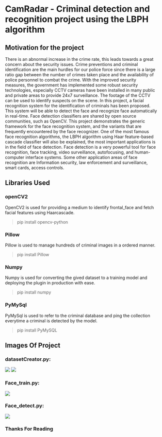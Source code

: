 # CamRadar - Criminal detection and recognition project using the LBPH algorithm

## Motivation for the project

There is an abnormal increase in the crime rate, this leads towards a great concern about the security issues. Crime preventions and criminal identification are the main hurdles
for our police force since there is a large ratio gap between the number of crimes taken place and the availability of police personnel to combat the crime. With the improved 
security measures, the government has implemented some robust security technologies, especially CCTV cameras have been installed in many public and private areas to provide 
24x7 surveillance. The footage of the CCTV can be used to identify suspects on the scene. In this project, a facial recognition system for the identification of criminals has 
been proposed. This system will be able to detect the face and recognize face automatically in real-time. Face detection classifiers are shared by open source communities,
such as OpenCV. This project demonstrates the generic framework for the face recognition system, and the variants that are frequently encountered by
the face recognizer. One of the most famous face recognition algorithms, the LBPH algorithm using Haar feature-based cascade classifier will also be explained, the most 
important applications is in the field of face detection. Face detection is a very powerful tool for face recognition, face tracking, video surveillance, autofocusing, and 
human-computer interface systems. Some other application areas of face recognition are Information security, law enforcement and surveillance, smart cards, access controls.


## Libraries Used

### openCV2 
OpenCV2 is used for providing a medium to identify frontal_face and fetch facial features using Haarcascade.
> pip install opencv-python

### Pillow
Pillow is used to manage hundreds of criminal images in a ordered manner.
> pip install Pillow

### Numpy
Numpy is used for converting the gived dataset to a training model and deploying the plugin in production with ease.
> pip install numpy

### PyMySql
PyMySql is used to refer to the criminal database and ping the collection everytime a criminal is detected by the model.
> pip install PyMySQL


## Images Of Project

### datasetCreator.py:
![](https://user-images.githubusercontent.com/51802431/94796140-f9598400-03fb-11eb-804c-11e364b6226a.png)
![](https://user-images.githubusercontent.com/51802431/94796151-feb6ce80-03fb-11eb-9680-28a00ce987b3.png)

### Face_train.py:
![](https://user-images.githubusercontent.com/51802431/94796195-13936200-03fc-11eb-8bac-a9687d8bd280.png)

### Face_detect.py:
![](https://user-images.githubusercontent.com/51802431/94796259-24dc6e80-03fc-11eb-8dbe-ad40bbc55e37.png)

### Thanks For Reading
